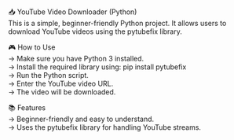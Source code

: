 📥 YouTube Video Downloader (Python)  
This is a simple, beginner-friendly Python project. It allows users to download YouTube videos using the pytubefix library.  
  
🎮 How to Use  
-> Make sure you have Python 3 installed.  
-> Install the required library using: pip install pytubefix  
-> Run the Python script.  
-> Enter the YouTube video URL.  
-> The video will be downloaded.

📚 Features  
-> Beginner-friendly and easy to understand.  
-> Uses the pytubefix library for handling YouTube streams.
